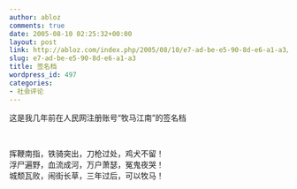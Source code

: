 ```yaml
---
author: abloz
comments: true
date: 2005-08-10 02:25:32+00:00
layout: post
link: http://abloz.com/index.php/2005/08/10/e7-ad-be-e5-90-8d-e6-a1-a3/
slug: e7-ad-be-e5-90-8d-e6-a1-a3
title: 签名档
wordpress_id: 497
categories:
- 社会评论
---
```


  





这是我几年前在人民网注册账号“牧马江南”的签名档




 




挥鞭南指，铁骑突出，刀枪过处，鸡犬不留！  
浮尸遍野，血流成河，万户萧瑟，冤鬼夜哭！  
城颓瓦败，闹街长草，三年过后，可以牧马！




 
